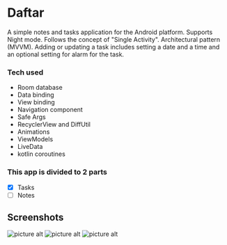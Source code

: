 # Daftar
A simple notes and tasks application for the Android platform. 
Supports Night mode. 
Follows the concept of "Single Activity". 
Architectural pattern (MVVM). 
Adding or updating a task includes setting a date and a time and an optional setting for alarm for the task.
### Tech used
* Room database
* Data binding
* View binding
* Navigation component
* Safe Args
* RecyclerView and DiffUtil
* Animations
* ViewModels
* LiveData
* kotlin coroutines
### This app is divided to 2 parts 
- [x] Tasks  
- [ ] Notes
## Screenshots
![picture alt](https://www.mediafire.com/file/nq8730e9aokbgo2/Screenshot_2021-03-21-12-39-39-518_com.reemhazzaa.daftar.jpg/file)
![picture alt](https://www.mediafire.com/file/k8olnfnxhhno215/Screenshot_2021-03-21-12-39-31-578_com.reemhazzaa.daftar.jpg/file)
![picture alt](https://www.mediafire.com/file/i6qu8mhe51xe6f8/Screenshot_2021-03-21-12-39-16-900_com.reemhazzaa.daftar.jpg/file)
